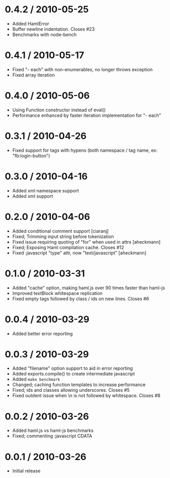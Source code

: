 
0.4.2 / 2010-05-25
==================

  * Added HamlError
  * Buffer newline indentation. Closes #23
  * Benchmarks with node-bench

0.4.1 / 2010-05-17
==================

  * Fixed "- each" with non-enumerables, no longer throws exception
  * Fixed array iteration

0.4.0 / 2010-05-06
==================

  * Using Function constructor instead of eval()
  * Performance enhanced by faster iteration implementation for "- each"

0.3.1 / 2010-04-26
==================

  * Fixed support for tags with hypens (both namespace / tag name, ex: "fb:login-button")

0.3.0 / 2010-04-16
==================

  * Added xml namespace support
  * Added xml support

0.2.0 / 2010-04-06
==================

  * Added conditional comment support [ciaranj]
  * Fixed; Trimming input string before tokenization
  * Fixed issue requiring quoting of "for" when used in attrs [aheckmann]
  * Fixed; Exposing Haml compilation cache. Closes #12
  * Fixed :javascript "type" attr, now "text/javascript" [aheckmann]

0.1.0 / 2010-03-31
==================

  * Added "cache" option, making haml.js over 90 times faster than haml-js
  * Improved textBlock whitespace replication
  * Fixed empty tags followed by class / ids on new lines. Closes #6

0.0.4 / 2010-03-29
==================

  * Added better error reporting

0.0.3 / 2010-03-29
==================

  * Added "filename" option support to aid in error reporting
  * Added exports.compile() to create intermediate javascript
  * Added `make benchmark`
  * Changed; caching function templates to increase performance
  * Fixed; ids and classes allowing underscores. Closes #5
  * Fixed outdent issue when \n is not followed by whitespace. Closes #8

0.0.2 / 2010-03-26
==================

  * Added haml.js vs haml-js benchmarks
  * Fixed; commenting :javascript CDATA

0.0.1 / 2010-03-26
==================

  * Initial release

